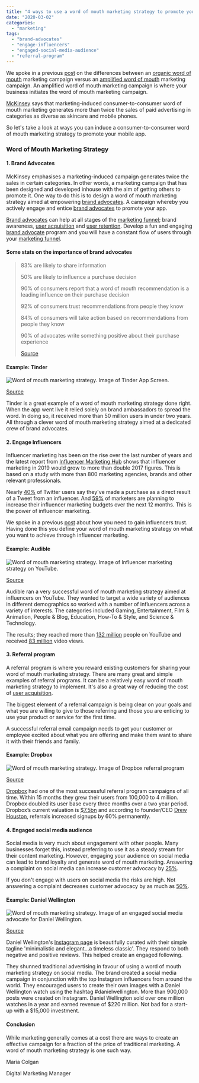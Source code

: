 ```yaml
---
title: "4 ways to use a word of mouth marketing strategy to promote your app"
date: "2020-03-02"
categories: 
  - "marketing"
tags: 
  - "brand-advocates"
  - "engage-influencers"
  - "engaged-social-media-audience"
  - "referral-program"
---
```


We spoke in a previous [post](https://tapadoo.wpengine.com/?p=4322) on the differences between an [organic word of mouth](https://tapadoo.wpengine.com/?p=4322) marketing campaign versus an [amplified word of mouth](https://tapadoo.wpengine.com/?p=4322) marketing campaign. An amplified word of mouth marketing campaign is where your business initiates the word of mouth marketing campaign.

[McKinsey](https://www.mckinsey.com/business-functions/marketing-and-sales/our-insights/a-new-way-to-measure-word-of-mouth-marketing) says that marketing-induced consumer-to-consumer word of mouth marketing generates more than twice the sales of paid advertising in categories as diverse as skincare and mobile phones.

So let's take a look at ways you can induce a consumer-to-consumer word of mouth marketing strategy to promote your mobile app.

### Word of Mouth Marketing Strategy

#### 1\. Brand Advocates

McKinsey emphasises a marketing-induced campaign generates twice the sales in certain categories. In other words, a marketing campaign that has been designed and developed inhouse with the aim of getting others to promote it. One way to do this is to design a word of mouth marketing strategy aimed at empowering [brand advocates](https://tapadoo.wpengine.com/brand-advocates-mobile-app-marketing/). A campaign whereby you actively engage and entice [brand advocates](https://tapadoo.wpengine.com/brand-advocates-mobile-app-marketing/) to promote your app.

[Brand advocates](https://tapadoo.wpengine.com/brand-advocates-mobile-app-marketing/) can help at all stages of the [marketing funnel](https://tapadoo.wpengine.com/mobile-app-marketing-planning/); brand awareness, [user acquisition](https://tapadoo.wpengine.com/8-user-acquisition-tactics-app-marketing/) and [user retention](https://tapadoo.wpengine.com/user-retention-tactics-mobile-app-marketing/). Develop a fun and engaging [brand advocate](https://tapadoo.wpengine.com/brand-advocates-mobile-app-marketing/) program and you will have a constant flow of users through your [marketing funnel](https://tapadoo.wpengine.com/mobile-app-marketing-planning/).

#### **Some stats on the importance of brand advocates**

> 83% are likely to share information
> 
> 50% are likely to influence a purchase decision
> 
> 90% of consumers report that a word of mouth recommendation is a leading influence on their purchase decision
> 
> 92% of consumers trust recommendations from people they know
> 
> 84% of consumers will take action based on recommendations from people they know
> 
> 90% of advocates write something positive about their purchase experience
> 
> [Source](https://www.jitbit.com/news/customer-advocacy/)

#### Example: Tinder

![Word of mouth marketing strategy. Image of Tinder App Screen.](images/tinder-2.jpg)

[Source](https://www.her.ie/life/tinder-released-pictures-top-30-right-swiped-people-428816)

Tinder is a great example of a word of mouth marketing strategy done right. When the app went live it relied solely on brand ambassadors to spread the word. In doing so, it received more than 50 million users in under two years. All through a clever word of mouth marketing strategy aimed at a dedicated crew of brand advocates.

#### 2\. Engage Influencers

Influencer marketing has been on the rise over the last number of years and the latest report from [Influencer Marketing Hub](https://influencermarketinghub.com/influencer-marketing-2019-benchmark-report/) shows that influencer marketing in 2019 would grow to more than double 2017 figures. This is based on a study with more than 800 marketing agencies, brands and other relevant professionals.

Nearly [40%](https://blog.twitter.com/marketing/en_us/a/2016/new-research-the-value-of-influencers-on-twitter.html) of Twitter users say they've made a purchase as a direct result of a Tweet from an influencer. And [59%](https://www.tomoson.com/blog/influencer-marketing-study/) of marketers are planning to increase their influencer marketing budgets over the next 12 months. This is the power of influencer marketing.

We spoke in a previous [post](https://tapadoo.wpengine.com/brand-advocates-mobile-app-marketing/) about how you need to gain influencers trust. Having done this you define your word of mouth marketing strategy on what you want to achieve through influencer marketing.  

#### Example: Audible

![Word of mouth marketing strategy. Image of Influencer marketing strategy on YouTube.](images/AudibleInfluencerMarketing.png)

[Source](http://mediakix.com/2015/12/influencer-marketing-case-study-audible/#gs.bpgxyh)

Audible ran a very successful word of mouth marketing strategy aimed at influencers on YouTube. They wanted to target a wide variety of audiences in different demographics so worked with a number of influencers across a variety of interests. The categories included Gaming, Entertainment, Film & Animation, People & Blog, Education, How-To & Style, and Science & Technology.

The results; they reached more than [132 million](http://mediakix.com/2015/12/influencer-marketing-case-study-audible/#gs.bpeu6l) people on YouTube and received [83 million](http://mediakix.com/2015/12/influencer-marketing-case-study-audible/#gs.bpeu6l) video views.

#### 3\. Referral program

A referral program is where you reward existing customers for sharing your word of mouth marketing strategy. There are many great and simple examples of referral programs. It can be a relatively easy word of mouth marketing strategy to implement. It's also a great way of reducing the cost of [user acquisition](https://tapadoo.wpengine.com/8-user-acquisition-tactics-app-marketing/).

The biggest element of a referral campaign is being clear on your goals and what you are willing to give to those referring and those you are enticing to use your product or service for the first time.

A successful referral email campaign needs to get your customer or employee excited about what you are offering and make them want to share it with their friends and family.

#### Example: Dropbox

![Word of mouth marketing strategy. Image of Dropbox referral program](images/DropboxReferralCampaign-1024x567.png)

[Source](https://medium.com/inside-viral-loops/how-to-build-a-referral-program-inspired-by-dropbox-85c3a7b3b181)

[Dropbox](https://help.dropbox.com/space/earn-space-referring-friends) had one of the most successful referral program campaigns of all time. Within 15 months they grew their users from 100,000 to 4 million. Dropbox doubled its user base every three months over a two year period. Dropbox’s current valuation is [$7.5bn](https://www.ft.com/content/fc283fac-25e4-11e8-b27e-cc62a39d57a0) and according to founder/CEO [Drew Houston](https://twitter.com/drewhouston), referrals increased signups by 60% permanently.

#### 4\. Engaged social media audience

Social media is very much about engagement with other people. Many businesses forget this, instead preferring to use it as a steady stream for their content marketing. However, engaging your audience on social media can lead to brand loyalty and generate word of mouth marketing. Answering a complaint on social media can increase customer advocacy by [25%](https://www.convinceandconvert.com/social-media-research/5-social-media-customer-service-stats-you-must-know/).

If you don't engage with users on social media the risks are high. Not answering a complaint decreases customer advocacy by as much as [50%](https://www.convinceandconvert.com/social-media-research/5-social-media-customer-service-stats-you-must-know/).

#### Example: Daniel Wellington

![Word of mouth marketing strategy. Image of an engaged social media advocate for Daniel Wellington.](images/Screenshot-2019-05-16-14.46.29-691x1024.png)

[Source](https://www.referralcandy.com/blog/daniel-wellington-word-of-mouth-marketing/)

Daniel Wellington's [Instagram page](https://www.instagram.com/danielwellington/) is beautifully curated with their simple tagline 'minimalistic and elegant...a timeless classic'. They respond to both negative and positive reviews. This helped create an engaged following.

They shunned traditional advertising in favour of using a word of mouth marketing strategy on social media. The brand created a social media campaign in conjunction with the top Instagram influencers from around the world. They encouraged users to create their own images with a Daniel Wellington watch using the hashtag #danielwellington. More than 900,000 posts were created on Instagram. Daniel Wellington sold over one million watches in a year and earned revenue of $220 million. Not bad for a start-up with a $15,000 investment.

#### Conclusion

While marketing generally comes at a cost there are ways to create an effective campaign for a fraction of the price of traditional marketing. A word of mouth marketing strategy is one such way.

Maria Colgan

Digital Marketing Manager
